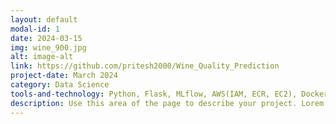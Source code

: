 ```yaml
---
layout: default
modal-id: 1
date: 2024-03-15
img: wine_900.jpg
alt: image-alt
link: https://github.com/pritesh2000/Wine_Quality_Prediction
project-date: March 2024
category: Data Science
tools-and-technology: Python, Flask, MLflow, AWS(IAM, ECR, EC2), Docker, VS Code
description: Use this area of the page to describe your project. Lorem ipsum dolor sit amet, consectetur adipisicing elit. Mollitia neque assumenda ipsam nihil, molestias magnam, recusandae quos quis inventore quisquam velit asperiores, vitae? Reprehenderit soluta, eos quod consequuntur itaque. Nam.
---
```

